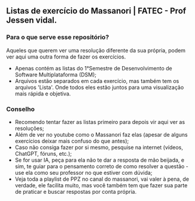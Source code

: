 ## Listas de exercício do Massanori | FATEC - Prof Jessen vidal.

### Para o que serve esse repositório?

Aqueles que querem ver uma resolução diferente da sua própria, podem ver aqui uma outra forma de fazer os exercícios.

- Apenas contém as listas do 1°Semestre de Desenvolvimento de Software Multiplataforma (DSM);
- Arquivos estão separados em cada exercício, mas também tem os arquivos 'Lista'. Onde todos eles estão juntos para uma visualização mais rápida e objetiva.

### Conselho

- Recomendo tentar fazer as listas primeiro para depois vir aqui ver as resoluções;
- Além de ver no youtube como o Massanori faz elas (apesar de alguns exercícios deixar mais confuso do que antes);
- Caso não consiga fazer por si mesmo, pesquise na internet (vídeos, ChatGPT, fóruns, etc.);
- Se for usar IA, peça para ela não te dar a resposta de mão beijada, e sim, te guiar para o pensamento correto de como resolver a questão - use ela como seu professor no que estiver com dúvida;
- Veja toda a playlist de PPZ no canal do massanori, vai valer à pena, de verdade, ele facilita muito, mas você também tem que fazer sua parte de praticar e buscar respostas por conta própria.